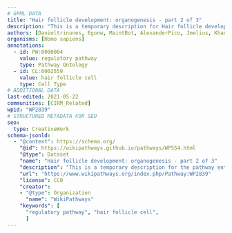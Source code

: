 ```yaml
---
# GPML DATA
title: "Hair follicle development: organogenesis - part 2 of 3"
description: "This is a temporary description for Hair follicle development: organogenesis - part 2 of 3"
authors: [Danieltrinunes, Egonw, MaintBot, AlexanderPico, Jmelius, Khanspers, DeSl, Eweitz]
organisms: [Homo sapiens]
annotations:
  - id: PW:0000004
    value: regulatory pathway
    type: Pathway Ontology
  - id: CL:0002559
    value: hair follicle cell
    type: Cell Type
# ADDITIONAL DATA
last-edited: 2021-05-22
communities: [CIRM_Related]
wpid: "WP2839"
# STRUCTURED METADATA FOR SEO
seo:
  type: CreativeWork
schema-jsonld:
  - "@context": https://schema.org/
    "@id": https://wikipathways.github.io/pathways/WP554.html
    "@type": Dataset
    "name": "Hair follicle development: organogenesis - part 2 of 3"
    "description": "This is a temporary description for the pathway entitled: Hair follicle development: organogenesis - part 2 of 3"
    "url": "https://www.wikipathways.org/index.php/Pathway:WP2839"
    "license": CC0
    "creator":
    - "@type": Organization
      "name": "WikiPathways"
    "keywords": [
      "regulatory pathway", "hair follicle cell",
      ]
---
```

